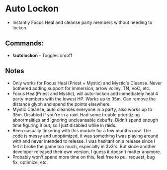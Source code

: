 # Auto Lockon

- Instantly Focus Heal and cleanse party members without needing to lockon.

## Commands:
* **!autolockon**    - Toggles on/off

## Notes
* Only works for Focus Heal (Priest + Mystic) and Mystic's Cleanse. Never bothered adding support for immersion, arrow volley, TN, VoC, etc.
* Focus Heal(Priest and Mystic), will auto-lockon and immediately heal 4 party members with the lowest HP. Works up to 35m. Can remove the distance glyph and spend the points elsewhere.
* Mystic Cleanse, auto cleanses everyone in a party, also works up to 35m. Disabled if you're in a raid. Had some trouble prioritizing abnormalities and ignoring uncleansable debuffs. Didn't spend enough time figuring it out, so I just disabled while in raids.
* Been casually tinkering with this module for a few months now. The code is messy and unoptimized, it was something I was playing around with and never intended to release. I was hesitant on a release since I felt it broke the game too much, especially in 3v3's. But since another developer released their own version, I guess it doesn't matter anymore.
* Probably won't spend more time on this, feel free to pull request, bug fix, optimize, etc.
